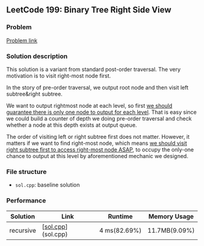## LeetCode 199: Binary Tree Right Side View

### Problem

[Problem link](https://leetcode-cn.com/problems/binary-tree-right-side-view/)

### Solution description

This solution is a variant from standard post-order traversal. The very motivation is to visit right-most node first.

In the story of pre-order traversal, we output root node and then visit left subtree&right subtree. 

We want to output rightmost node at each level, so first <u>we should guarantee there is only one node to output for each level</u>. That is easy since we could build a counter of depth we doing pre-order traversal and check whether a node at this depth exists at output queue.

The order of visiting left or right subtree first does not matter. However, it matters if we want to find right-most node, which means <u>we should visit right subtree first to access right-most node ASAP</u>, to occupy the only-one chance to output at this level by aforementioned mechanic we designed.



### File structure

 - `sol.cpp`: baseline solution

### Performance

| Solution             | Link         | Runtime | Memory Usage |
| ------------------------ | ------- | ------------ | ------------ |
| recursive | [[sol.cpp](sol.cpp)](sol.cpp) | 4 ms(82.69%) | 11.7MB(9.09%) |

